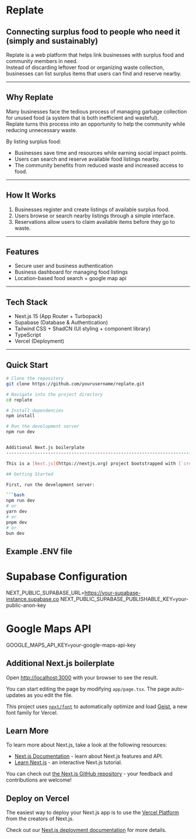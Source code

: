 # Replate

## Connecting surplus food to people who need it (simply and sustainably)

Replate is a web platform that helps link businesses with surplus food and community members in need.  
Instead of discarding leftover food or organizing waste collection, businesses can list surplus items that users can find and reserve nearby.

---

## Why Replate

Many businesses face the tedious process of managing garbage collection for unused food (a system that is both inefficient and wasteful).  
Replate turns this process into an opportunity to help the community while reducing unnecessary waste.

By listing surplus food:
- Businesses save time and resources while earning social impact points.
- Users can search and reserve available food listings nearby.
- The community benefits from reduced waste and increased access to food.

---

## How It Works

1. Businesses register and create listings of available surplus food.  
2. Users browse or search nearby listings through a simple interface.  
3. Reservations allow users to claim available items before they go to waste.

---

## Features

- Secure user and business authentication  
- Business dashboard for managing food listings  
- Location-based food search + google map api

---

## Tech Stack

- Next.js 15 (App Router + Turbopack)  
- Supabase (Database & Authentication)  
- Tailwind CSS + ShadCN (UI styling + component library)  
- TypeScript  
- Vercel (Deployment)

---

## Quick Start

```bash
# Clone the repository
git clone https://github.com/yourusername/replate.git

# Navigate into the project directory
cd replate

# Install dependencies
npm install

# Run the development server
npm run dev


Additional Next.js boilerplate
---------------------------------------------------------------------------------------------------------------------------------------

This is a [Next.js](https://nextjs.org) project bootstrapped with [`create-next-app`](https://nextjs.org/docs/app/api-reference/cli/create-next-app).

## Getting Started

First, run the development server:

```bash
npm run dev
# or
yarn dev
# or
pnpm dev
# or
bun dev
```
## Example .ENV file

# Supabase Configuration
NEXT_PUBLIC_SUPABASE_URL=https://your-supabase-instance.supabase.co
NEXT_PUBLIC_SUPABASE_PUBLISHABLE_KEY=your-public-anon-key

# Google Maps API
GOOGLE_MAPS_API_KEY=your-google-maps-api-key

Additional Next.js boilerplate
---------------------------------------------------------------------------------------------------------------------------------------

Open [http://localhost:3000](http://localhost:3000) with your browser to see the result.

You can start editing the page by modifying `app/page.tsx`. The page auto-updates as you edit the file.

This project uses [`next/font`](https://nextjs.org/docs/app/building-your-application/optimizing/fonts) to automatically optimize and load [Geist](https://vercel.com/font), a new font family for Vercel.

## Learn More

To learn more about Next.js, take a look at the following resources:

- [Next.js Documentation](https://nextjs.org/docs) - learn about Next.js features and API.
- [Learn Next.js](https://nextjs.org/learn) - an interactive Next.js tutorial.

You can check out [the Next.js GitHub repository](https://github.com/vercel/next.js) - your feedback and contributions are welcome!

## Deploy on Vercel

The easiest way to deploy your Next.js app is to use the [Vercel Platform](https://vercel.com/new?utm_medium=default-template&filter=next.js&utm_source=create-next-app&utm_campaign=create-next-app-readme) from the creators of Next.js.

Check out our [Next.js deployment documentation](https://nextjs.org/docs/app/building-your-application/deploying) for more details.
